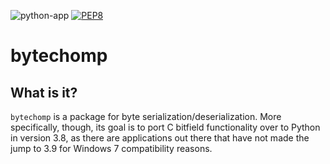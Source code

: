 ![python-app](https://github.com/dem1995/bytemaker/actions/workflows/python-app.yml/badge.svg)
[![PEP8](https://img.shields.io/badge/code%20style-pep8-orange.svg)](https://www.python.org/dev/peps/pep-0008/)

# bytechomp
## What is it?
`bytechomp` is a package for byte serialization/deserialization. More specifically, though, its goal is to port C bitfield functionality over to Python in version 3.8, as there are applications out there that have not made the jump to 3.9 for Windows 7 compatibility reasons.
